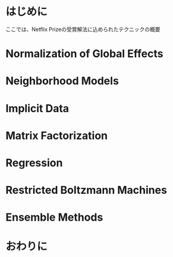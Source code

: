 <!-- Winning the Netflix Prize: A Summary -->

# はじめに
ここでは、Netflix Prizeの受賞解法に込められたテクニックの概要

# Normalization of Global Effects
# Neighborhood Models
# Implicit Data
# Matrix Factorization
# Regression
# Restricted Boltzmann Machines
# Ensemble Methods

# おわりに